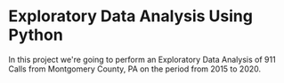 # Exploratory Data Analysis Using Python

In this project we're going to perform an Exploratory Data Analysis of 911 Calls from Montgomery County, PA on the period from 2015 to 2020. 

